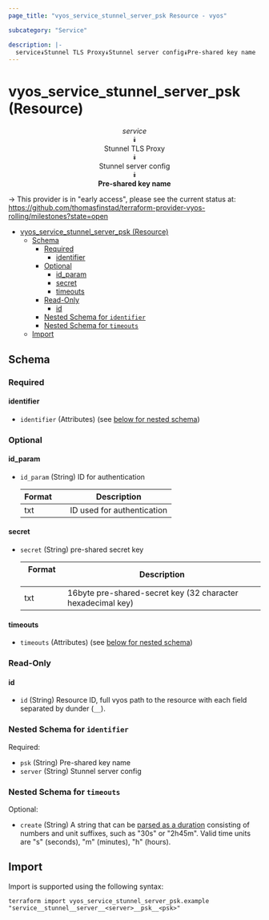```yaml
---
page_title: "vyos_service_stunnel_server_psk Resource - vyos"

subcategory: "Service"

description: |-
  service⯯Stunnel TLS Proxy⯯Stunnel server config⯯Pre-shared key name
---
```


# vyos_service_stunnel_server_psk (Resource)
<center>


*service*  
⯯  
Stunnel TLS Proxy  
⯯  
Stunnel server config  
⯯  
**Pre-shared key name**


</center>

-> This provider is in "early access", please see the current status at: https://github.com/thomasfinstad/terraform-provider-vyos-rolling/milestones?state=open

<!--TOC-->

- [vyos_service_stunnel_server_psk (Resource)](#vyos_service_stunnel_server_psk-resource)
  - [Schema](#schema)
    - [Required](#required)
      - [identifier](#identifier)
    - [Optional](#optional)
      - [id_param](#id_param)
      - [secret](#secret)
      - [timeouts](#timeouts)
    - [Read-Only](#read-only)
      - [id](#id)
    - [Nested Schema for `identifier`](#nested-schema-for-identifier)
    - [Nested Schema for `timeouts`](#nested-schema-for-timeouts)
  - [Import](#import)

<!--TOC-->

<!-- schema generated by tfplugindocs -->
## Schema

### Required

#### identifier
- `identifier` (Attributes) (see [below for nested schema](#nestedatt--identifier))

### Optional

#### id_param
- `id_param` (String) ID for authentication

    |  Format  &emsp;|  Description                 |
    |----------|------------------------------|
    |  txt     &emsp;|  ID used for authentication  |
#### secret
- `secret` (String) pre-shared secret key

    |  Format  &emsp;|  Description                                                  |
    |----------|---------------------------------------------------------------|
    |  txt     &emsp;|  16byte pre-shared-secret key (32 character hexadecimal key)  |
#### timeouts
- `timeouts` (Attributes) (see [below for nested schema](#nestedatt--timeouts))

### Read-Only

#### id
- `id` (String) Resource ID, full vyos path to the resource with each field separated by dunder (`__`).

<a id="nestedatt--identifier"></a>
### Nested Schema for `identifier`

Required:

- `psk` (String) Pre-shared key name
- `server` (String) Stunnel server config


<a id="nestedatt--timeouts"></a>
### Nested Schema for `timeouts`

Optional:

- `create` (String) A string that can be [parsed as a duration](https://pkg.go.dev/time#ParseDuration) consisting of numbers and unit suffixes, such as &#34;30s&#34; or &#34;2h45m&#34;. Valid time units are &#34;s&#34; (seconds), &#34;m&#34; (minutes), &#34;h&#34; (hours).

## Import

Import is supported using the following syntax:

```shell
terraform import vyos_service_stunnel_server_psk.example "service__stunnel__server__<server>__psk__<psk>"
```
